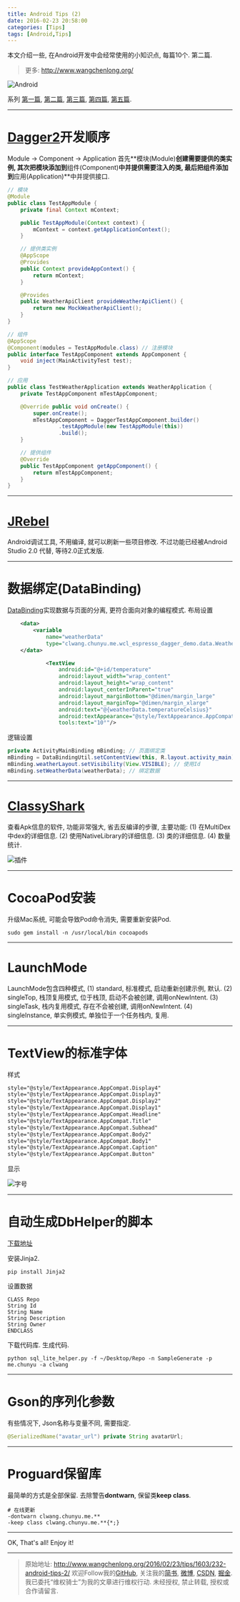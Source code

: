 ```yaml
---
title: Android Tips (2)
date: 2016-02-23 20:58:00
categories: [Tips]
tags: [Android,Tips]
---
```


本文介绍一些, 在Android开发中会经常使用的小知识点, 每篇10个. 第二篇.

<!-- more -->
> 更多: http://www.wangchenlong.org/

![Android](232-android-tips-2/android-tips.png)

系列
[第一篇](http://www.wangchenlong.org/2016/02/23/tips/1603/231-android-tips-1/), [第二篇](http://www.wangchenlong.org/2016/02/23/tips/1603/232-android-tips-2/), [第三篇](http://www.wangchenlong.org/2016/02/23/tips/1603/233-android-tips-3/), [第四篇](http://www.wangchenlong.org/2016/02/24/tips/1603/241-android-tips-4/), [第五篇](http://www.wangchenlong.org/2016/02/24/tips/1603/242-android-tips-5/).

---

# [Dagger2](google.github.io/dagger/)开发顺序

Module -> Component -> Application
首先**模块(Module)**创建需要提供的类实例, 其次把模块添加到**组件(Component)**中并提供需要注入的类, 最后把组件添加到**应用(Application)**中并提供接口.

```java
// 模块
@Module
public class TestAppModule {
    private final Context mContext;

    public TestAppModule(Context context) {
        mContext = context.getApplicationContext();
    }

    // 提供类实例
    @AppScope
    @Provides
    public Context provideAppContext() {
        return mContext;
    }

    @Provides
    public WeatherApiClient provideWeatherApiClient() {
        return new MockWeatherApiClient();
    }
}

// 组件
@AppScope
@Component(modules = TestAppModule.class) // 注册模块
public interface TestAppComponent extends AppComponent {
    void inject(MainActivityTest test);
}

// 应用
public class TestWeatherApplication extends WeatherApplication {
    private TestAppComponent mTestAppComponent;

    @Override public void onCreate() {
        super.onCreate();
        mTestAppComponent = DaggerTestAppComponent.builder()
                .testAppModule(new TestAppModule(this))
                .build();
    }

    // 提供组件
    @Override
    public TestAppComponent getAppComponent() {
        return mTestAppComponent;
    }
}
```

---

# [JRebel](https://zeroturnaround.com/software/jrebel-for-android/)

Android调试工具, 不用编译, 就可以刷新一些项目修改. 不过功能已经被Android Studio 2.0 代替, 等待2.0正式发版.

---

# 数据绑定(DataBinding)

[DataBinding](http://developer.android.com/intl/ko/tools/data-binding/guide.html)实现数据与页面的分离, 更符合面向对象的编程模式.
布局设置
```xml
    <data>
        <variable
            name="weatherData"
            type="clwang.chunyu.me.wcl_espresso_dagger_demo.data.WeatherData"/>
    </data>

            <TextView
                android:id="@+id/temperature"
                android:layout_width="wrap_content"
                android:layout_height="wrap_content"
                android:layout_centerInParent="true"
                android:layout_marginBottom="@dimen/margin_large"
                android:layout_marginTop="@dimen/margin_xlarge"
                android:text="@{weatherData.temperatureCelsius}"
                android:textAppearance="@style/TextAppearance.AppCompat.Display3"
                tools:text="10°"/>
```

逻辑设置
```java
private ActivityMainBinding mBinding; // 页面绑定类
mBinding = DataBindingUtil.setContentView(this, R.layout.activity_main); // 绑定页面
mBinding.weatherLayout.setVisibility(View.VISIBLE); // 使用Id
mBinding.setWeatherData(weatherData); // 绑定数据
```

---

# [ClassyShark](https://github.com/google/android-classyshark)

查看Apk信息的软件, 功能非常强大, 省去反编译的步骤, 主要功能:
(1) 在MultiDex中dex的详细信息.
(2) 使用NativeLibrary的详细信息.
(3) 类的详细信息.
(4) 数量统计.

![插件](232-android-tips-2/tips2-shark.png)

---

# CocoaPod安装

升级Mac系统, 可能会导致Pod命令消失, 需要重新安装Pod.
```
sudo gem install -n /usr/local/bin cocoapods
```

---

# LaunchMode

LaunchMode包含四种模式,
(1) standard, 标准模式, 启动重新创建示例, 默认.
(2) singleTop, 栈顶复用模式, 位于栈顶, 启动不会被创建, 调用onNewIntent.
(3) singleTask, 栈内复用模式, 存在不会被创建, 调用onNewIntent.
(4) singleInstance, 单实例模式, 单独位于一个任务栈内, 复用.

---

# TextView的标准字体

样式
```xml
style="@style/TextAppearance.AppCompat.Display4"
style="@style/TextAppearance.AppCompat.Display3"
style="@style/TextAppearance.AppCompat.Display2"
style="@style/TextAppearance.AppCompat.Display1"
style="@style/TextAppearance.AppCompat.Headline"
style="@style/TextAppearance.AppCompat.Title"
style="@style/TextAppearance.AppCompat.Subhead"
style="@style/TextAppearance.AppCompat.Body2"
style="@style/TextAppearance.AppCompat.Body1"
style="@style/TextAppearance.AppCompat.Caption"
style="@style/TextAppearance.AppCompat.Button"
```

显示

![字号](232-android-tips-2/tips2-size.png)

---

# 自动生成DbHelper的脚本

[下载地址](https://github.com/SpikeKing/Android-sql-lite-helper)

安装Jinja2.
```
pip install Jinja2
```

设置数据
```
CLASS Repo
String Id
String Name
String Description
String Owner
ENDCLASS
```

下载代码库. 生成代码.
```
python sql_lite_helper.py -f ~/Desktop/Repo -n SampleGenerate -p me.chunyu -a clwang
```

---

# Gson的序列化参数

有些情况下, Json名称与变量不同, 需要指定.
```java
@SerializedName("avatar_url") private String avatarUrl;
```

---

# Proguard保留库

最简单的方式是全部保留. 去除警告**dontwarn**, 保留类**keep class**.

```proguard
# 在线更新
-dontwarn clwang.chunyu.me.**
-keep class clwang.chunyu.me.**{*;}
```

---

OK, That's all! Enjoy it!

---

> 原始地址: 
> http://www.wangchenlong.org/2016/02/23/tips/1603/232-android-tips-2/
> 欢迎Follow我的[GitHub](https://github.com/SpikeKing), 关注我的[简书](http://www.jianshu.com/users/e2b4dd6d3eb4/latest_articles), [微博](http://weibo.com/u/2852941392), [CSDN](http://blog.csdn.net/caroline_wendy), [掘金](http://gold.xitu.io/#/user/56de98c2f3609a005442ec58). 
> 我已委托“维权骑士”为我的文章进行维权行动. 未经授权, 禁止转载, 授权或合作请留言.

